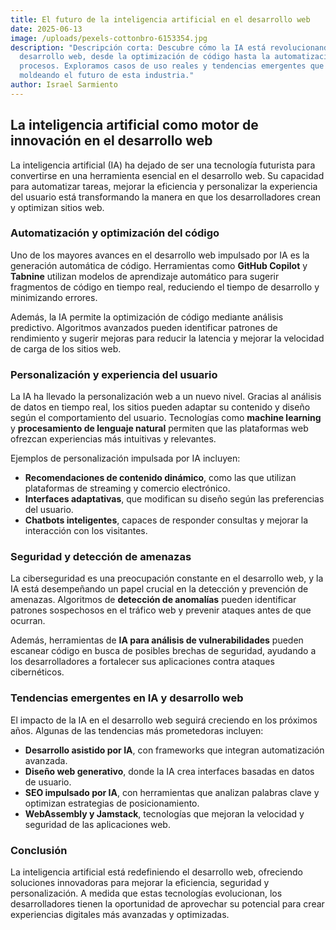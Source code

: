 ```yaml
---
title: El futuro de la inteligencia artificial en el desarrollo web
date: 2025-06-13
image: /uploads/pexels-cottonbro-6153354.jpg
description: "Descripción corta: Descubre cómo la IA está revolucionando el
  desarrollo web, desde la optimización de código hasta la automatización de
  procesos. Exploramos casos de uso reales y tendencias emergentes que están
  moldeando el futuro de esta industria."
author: Israel Sarmiento
---
```




## **La inteligencia artificial como motor de innovación en el desarrollo web**

La inteligencia artificial (IA) ha dejado de ser una tecnología futurista para convertirse en una herramienta esencial en el desarrollo web. Su capacidad para automatizar tareas, mejorar la eficiencia y personalizar la experiencia del usuario está transformando la manera en que los desarrolladores crean y optimizan sitios web.

### **Automatización y optimización del código**

Uno de los mayores avances en el desarrollo web impulsado por IA es la generación automática de código. Herramientas como **GitHub Copilot** y **Tabnine** utilizan modelos de aprendizaje automático para sugerir fragmentos de código en tiempo real, reduciendo el tiempo de desarrollo y minimizando errores.

Además, la IA permite la optimización de código mediante análisis predictivo. Algoritmos avanzados pueden identificar patrones de rendimiento y sugerir mejoras para reducir la latencia y mejorar la velocidad de carga de los sitios web.

### **Personalización y experiencia del usuario**

La IA ha llevado la personalización web a un nuevo nivel. Gracias al análisis de datos en tiempo real, los sitios pueden adaptar su contenido y diseño según el comportamiento del usuario. Tecnologías como **machine learning** y **procesamiento de lenguaje natural** permiten que las plataformas web ofrezcan experiencias más intuitivas y relevantes.

Ejemplos de personalización impulsada por IA incluyen:

* **Recomendaciones de contenido dinámico**, como las que utilizan plataformas de streaming y comercio electrónico.
* **Interfaces adaptativas**, que modifican su diseño según las preferencias del usuario.
* **Chatbots inteligentes**, capaces de responder consultas y mejorar la interacción con los visitantes.

### **Seguridad y detección de amenazas**

La ciberseguridad es una preocupación constante en el desarrollo web, y la IA está desempeñando un papel crucial en la detección y prevención de amenazas. Algoritmos de **detección de anomalías** pueden identificar patrones sospechosos en el tráfico web y prevenir ataques antes de que ocurran.

Además, herramientas de **IA para análisis de vulnerabilidades** pueden escanear código en busca de posibles brechas de seguridad, ayudando a los desarrolladores a fortalecer sus aplicaciones contra ataques cibernéticos.

### **Tendencias emergentes en IA y desarrollo web**

El impacto de la IA en el desarrollo web seguirá creciendo en los próximos años. Algunas de las tendencias más prometedoras incluyen:

* **Desarrollo asistido por IA**, con frameworks que integran automatización avanzada.
* **Diseño web generativo**, donde la IA crea interfaces basadas en datos de usuario.
* **SEO impulsado por IA**, con herramientas que analizan palabras clave y optimizan estrategias de posicionamiento.
* **WebAssembly y Jamstack**, tecnologías que mejoran la velocidad y seguridad de las aplicaciones web.

### **Conclusión**

La inteligencia artificial está redefiniendo el desarrollo web, ofreciendo soluciones innovadoras para mejorar la eficiencia, seguridad y personalización. A medida que estas tecnologías evolucionan, los desarrolladores tienen la oportunidad de aprovechar su potencial para crear experiencias digitales más avanzadas y optimizadas.
